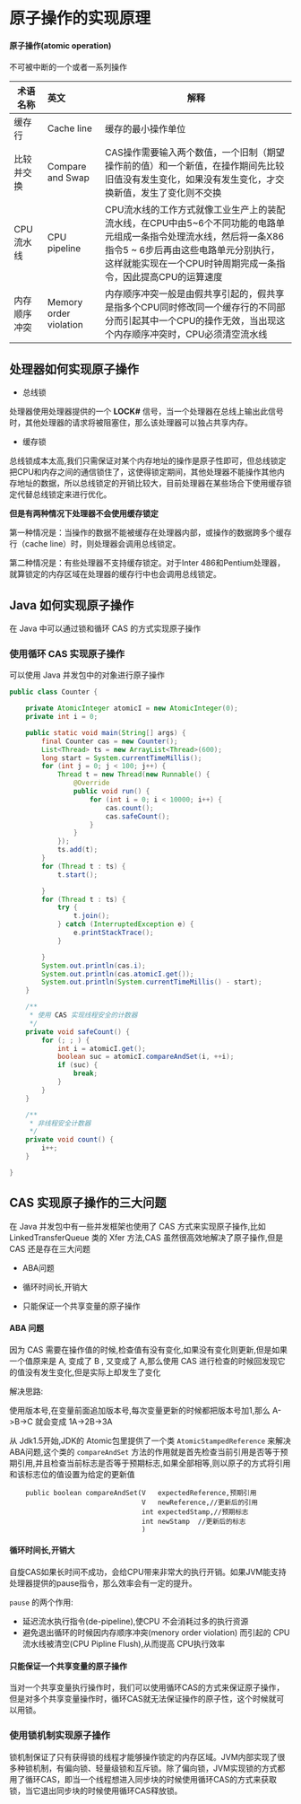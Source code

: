 # 原子操作的实现原理

#### 原子操作(atomic operation)

不可被中断的一个或者一系列操作

| 术语名称     | 英文                   | 解释                                                         |
| ------------ | :--------------------- | ------------------------------------------------------------ |
| 缓存行       | Cache line             | 缓存的最小操作单位                                           |
| 比较并交换   | Compare and Swap       | CAS操作需要输入两个数值，一个旧制（期望操作前的值）和一个新值，在操作期间先比较旧值没有发生变化，如果没有发生变化，才交换新值，发生了变化则不交换 |
| CPU流水线    | CPU pipeline           | CPU流水线的工作方式就像工业生产上的装配流水线，在CPU中由5~6个不同功能的电路单元组成一条指令处理流水线，然后将一条X86指令5 ~ 6步后再由这些电路单元分别执行，这样就能实现在一个CPU时钟周期完成一条指令，因此提高CPU的运算速度 |
| 内存顺序冲突 | Memory order violation | 内存顺序冲突一般是由假共享引起的，假共享是指多个CPU同时修改同一个缓存行的不同部分而引起其中一个CPU的操作无效，当出现这个内存顺序冲突时，CPU必须清空流水线 |

## 处理器如何实现原子操作

- 总线锁

处理器使用处理器提供的一个 **LOCK#** 信号，当一个处理器在总线上输出此信号时，其他处理器的请求将被阻塞住，那么该处理器可以独占共享内存。

- 缓存锁

总线锁成本太高,我们只需保证对某个内存地址的操作是原子性即可，但总线锁定把CPU和内存之间的通信锁住了，这使得锁定期间，其他处理器不能操作其他内存地址的数据，所以总线锁定的开销比较大，目前处理器在某些场合下使用缓存锁定代替总线锁定来进行优化。

**但是有两种情况下处理器不会使用缓存锁定**

第一种情况是：当操作的数据不能被缓存在处理器内部，或操作的数据跨多个缓存行（cache line）时，则处理器会调用总线锁定。

第二种情况是：有些处理器不支持缓存锁定。对于Inter 486和Pentium处理器，就算锁定的内存区域在处理器的缓存行中也会调用总线锁定。

## Java 如何实现原子操作

在 Java 中可以通过锁和循环 CAS 的方式实现原子操作

### 使用循环 CAS 实现原子操作

可以使用 Java 并发包中的对象进行原子操作

```java
public class Counter {

    private AtomicInteger atomicI = new AtomicInteger(0);
    private int i = 0;

    public static void main(String[] args) {
        final Counter cas = new Counter();
        List<Thread> ts = new ArrayList<Thread>(600);
        long start = System.currentTimeMillis();
        for (int j = 0; j < 100; j++) {
            Thread t = new Thread(new Runnable() {
                @Override
                public void run() {
                    for (int i = 0; i < 10000; i++) {
                        cas.count();
                        cas.safeCount();
                    }
                }
            });
            ts.add(t);
        }
        for (Thread t : ts) {
            t.start();

        }
        for (Thread t : ts) {
            try {
                t.join();
            } catch (InterruptedException e) {
                e.printStackTrace();
            }

        }
        System.out.println(cas.i);
        System.out.println(cas.atomicI.get());
        System.out.println(System.currentTimeMillis() - start);
    }

    /**
     * 使用 CAS 实现线程安全的计数器
     */
    private void safeCount() {
        for (; ; ) {
            int i = atomicI.get();
            boolean suc = atomicI.compareAndSet(i, ++i);
            if (suc) {
                break;
            }
        }
    }

    /**
     * 非线程安全计数器
     */
    private void count() {
        i++;
    }

}

```

## CAS 实现原子操作的三大问题

在 Java 并发包中有一些并发框架也使用了 CAS 方式来实现原子操作,比如 LinkedTransferQueue 类的 Xfer 方法,CAS 虽然很高效地解决了原子操作,但是 CAS 还是存在三大问题

- ABA问题

- 循环时间长,开销大
- 只能保证一个共享变量的原子操作

#### ABA 问题

因为 CAS 需要在操作值的时候,检查值有没有变化,如果没有变化则更新,但是如果一个值原来是 A, 变成了 B , 又变成了 A,那么使用 CAS 进行检查的时候回发现它的值没有发生变化,但是实际上却发生了变化

解决思路:

使用版本号,在变量前面追加版本号,每次变量更新的时候都把版本号加1,那么 A->B->C 就会变成 1A->2B->3A 

从 Jdk1.5开始,JDK的 Atomic包里提供了一个类 `AtomicStampedReference` 来解决 ABA问题,这个类的 `compareAndSet` 方法的作用就是首先检查当前引用是否等于预期引用,并且检查当前标志是否等于预期标志,如果全部相等,则以原子的方式将引用和该标志位的值设置为给定的更新值

```
    public boolean compareAndSet(V   expectedReference,预期引用
                                 V   newReference,//更新后的引用
                                 int expectedStamp,//预期标志
                                 int newStamp  //更新后的标志
                                 ) 
```



#### 循环时间长,开销大

自旋CAS如果长时间不成功，会给CPU带来非常大的执行开销。如果JVM能支持处理器提供的pause指令，那么效率会有一定的提升。

`pause` 的两个作用:

- 延迟流水执行指令(de-pipeline),使CPU 不会消耗过多的执行资源
- 避免退出循环的时候因内存顺序冲突(menory order violation) 而引起的 CPU 流水线被清空(CPU Pipline Flush),从而提高 CPU执行效率

#### 只能保证一个共享变量的原子操作

当对一个共享变量执行操作时，我们可以使用循环CAS的方式来保证原子操作，但是对多个共享变量操作时，循环CAS就无法保证操作的原子性，这个时候就可以用锁。

### 使用锁机制实现原子操作

锁机制保证了只有获得锁的线程才能够操作锁定的内存区域。JVM内部实现了很多种锁机制，有偏向锁、轻量级锁和互斥锁。除了偏向锁，JVM实现锁的方式都用了循环CAS，即当一个线程想进入同步块的时候使用循环CAS的方式来获取锁，当它退出同步块的时候使用循环CAS释放锁。

